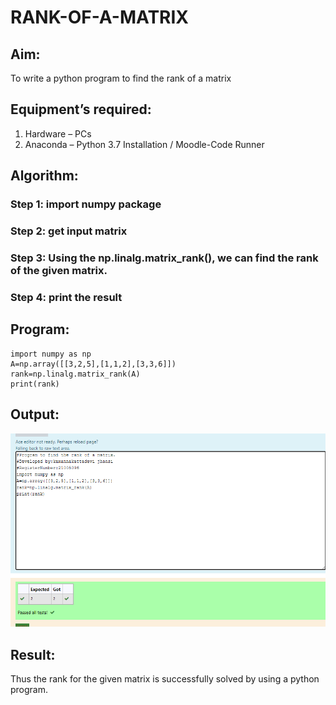 # RANK-OF-A-MATRIX
## Aim:
To write a python program to find the rank of a matrix
## Equipment’s required:
1. 	Hardware – PCs
2. 	Anaconda – Python 3.7 Installation / Moodle-Code Runner
## Algorithm:
### Step 1: import numpy package
### Step 2: get input matrix
### Step 3: Using the np.linalg.matrix_rank(), we can find the rank of the given matrix.
### Step 4: print the result
## Program:
```
import numpy as np
A=np.array([[3,2,5],[1,1,2],[3,3,6]])
rank=np.linalg.matrix_rank(A)
print(rank)
```
## Output:
![output](.//rankofamatrix.png)
## Result:
Thus the rank for the given matrix is successfully solved by  using a python program.


